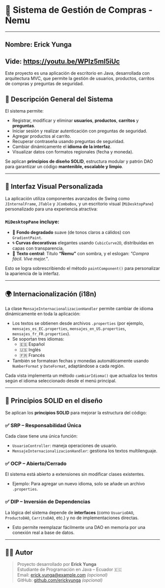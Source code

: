 # 🛒 Sistema de Gestión de Compras - Ñemu

----
## Nombre: Erick Yunga

## Vide: https://youtu.be/WPIz5ml5iUc

Este proyecto es una aplicación de escritorio en Java, desarrollada con arquitectura MVC, que permite la gestión de usuarios, productos, carritos de compras y preguntas de seguridad.

## 🧩 Descripción General del Sistema

El sistema permite:

- Registrar, modificar y eliminar **usuarios**, **productos**, **carritos** y **preguntas**.
- Iniciar sesión y realizar autenticación con preguntas de seguridad.
- Agregar productos al carrito.
- Recuperar contraseña usando preguntas de seguridad.
- Cambiar dinámicamente el **idioma de la interfaz**.
- Visualizar datos con formatos regionales (fecha y moneda).

Se aplican **principios de diseño SOLID**, estructura modular y patrón DAO para garantizar un código **mantenible, escalable y limpio**.

---

## 🎨 Interfaz Visual Personalizada

La aplicación utiliza componentes avanzados de Swing como `JInternalFrame`, `JTable` y `JComboBox`, y un escritorio visual (`MiDesktopPane`) personalizado para una experiencia atractiva:

### `MiDesktopPane` incluye:

- 🎨 **Fondo degradado** suave (de tonos claros a cálidos) con `GradientPaint`.
- 🌀 **Curvas decorativas** elegantes usando `CubicCurve2D`, distribuidas en capas con transparencia.
- 🧾 **Texto central**: Título **“Ñemu”** con sombra, y el eslogan: _"Compra fácil. Vive mejor."_.

Esto se logra sobrescribiendo el método `paintComponent()` para personalizar la apariencia de la interfaz.

---

## 🌍 Internacionalización (i18n)

La clase `MensajeInternacionalizacionHandler` permite cambiar de idioma dinámicamente en toda la aplicación:

- Los textos se obtienen desde archivos `.properties` (por ejemplo, `mensajes_es_EC.properties`, `mensajes_en_US.properties`, `mensajes_fr_FR.properties`).
- Se soportan tres idiomas:
    - 🇪🇸 Español
    - 🇺🇸 Inglés
    - 🇫🇷 Francés
- También se formatean fechas y monedas automáticamente usando `NumberFormat` y `DateFormat`, adaptándose a cada región.

Cada vista implementa un método `cambiarIdioma()` que actualiza los textos según el idioma seleccionado desde el menú principal.

---

## 🧠 Principios SOLID en el diseño

Se aplican los **principios SOLID** para mejorar la estructura del código:

### ✅ SRP – Responsabilidad Única
Cada clase tiene una única función:
- `UsuarioController`: maneja operaciones de usuario.
- `MensajeInternacionalizacionHandler`: gestiona los textos multilenguaje.

### ✅ OCP – Abierto/Cerrado
El sistema está abierto a extensiones sin modificar clases existentes.
- Ejemplo: Para agregar un nuevo idioma, solo se añade un archivo `.properties`.

### ✅ DIP – Inversión de Dependencias
La lógica del sistema depende de **interfaces** (como `UsuarioDAO`, `ProductoDAO`, `CarritoDAO`, etc.) y no de implementaciones directas.
- Esto permite reemplazar fácilmente una DAO en memoria por una conexión real a base de datos.

---

## 👨‍💻 Autor

> Proyecto desarrollado por **Erick Yunga**  
> Estudiante de Programación en Java – Ecuador 🇪🇨  
> Email: erick.yunga@example.com *(opcional)*  
> GitHub: [github.com/erickyunga](https://github.com/erickyunga) *(opcional)*
